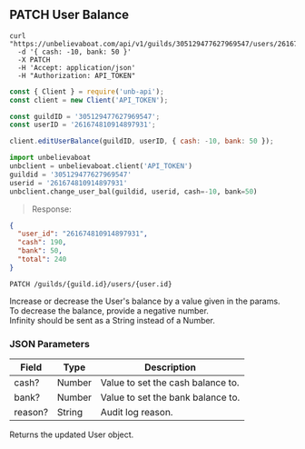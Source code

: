 ## PATCH User Balance

```shell
curl "https://unbelievaboat.com/api/v1/guilds/305129477627969547/users/261674810914897931"
  -d '{ cash: -10, bank: 50 }'
  -X PATCH
  -H 'Accept: application/json'
  -H "Authorization: API_TOKEN"
```

```javascript
const { Client } = require('unb-api');
const client = new Client('API_TOKEN');

const guildID = '305129477627969547';
const userID = '261674810914897931';

client.editUserBalance(guildID, userID, { cash: -10, bank: 50 });
```

```python
import unbelievaboat
unbclient = unbelievaboat.client('API_TOKEN')
guildid = '305129477627969547'
userid = '261674810914897931'
unbclient.change_user_bal(guildid, userid, cash=-10, bank=50)
```

> Response:

```json
{ 
  "user_id": "261674810914897931", 
  "cash": 190, 
  "bank": 50, 
  "total": 240 
}
```

`PATCH /guilds/{guild.id}/users/{user.id}`

Increase or decrease the User's balance by a value given in the params.  
To decrease the balance, provide a negative number.  
Infinity should be sent as a String instead of a Number.

### JSON Parameters

Field | Type | Description
--------- | ------- | -----------
cash?       | Number    | Value to set the cash balance to.
bank?       | Number    | Value to set the bank balance to.
reason?     | String    | Audit log reason.


Returns the updated User object. 
